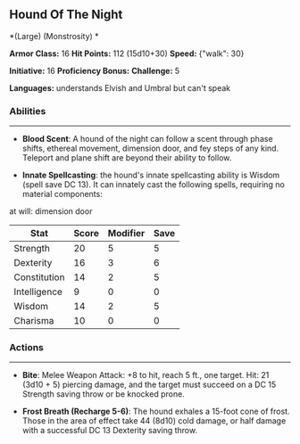 ## Hound Of The Night
*(Large) (Monstrosity) *

**Armor Class:** 16
**Hit Points:** 112 (15d10+30)
**Speed:** {"walk": 30}

**Initiative:** 16
**Proficiency Bonus:**
**Challenge:** 5

**Languages:** understands Elvish and Umbral but can't speak

### Abilities
 --- 
- **Blood Scent**: A hound of the night can follow a scent through phase shifts, ethereal movement, dimension door, and fey steps of any kind. Teleport and plane shift are beyond their ability to follow.

- **Innate Spellcasting**: the hound's innate spellcasting ability is Wisdom (spell save DC 13). It can innately cast the following spells, requiring no material components:

at will: dimension door



| Stat | Score | Modifier | Save |
| ---- | ---- | ---- | ---- |
| Strength | 20 | 5 | 5 |
| Dexterity | 16 | 3 | 6 |
| Constitution | 14 | 2 | 5 |
| Intelligence | 9 | 0 | 0 |
| Wisdom | 14 | 2 | 5 |
| Charisma | 10 | 0 | 0 |

### Actions
 --- 
- **Bite**: Melee Weapon Attack: +8 to hit, reach 5 ft., one target. Hit: 21 (3d10 + 5) piercing damage, and the target must succeed on a DC 15 Strength saving throw or be knocked prone.

- **Frost Breath (Recharge 5-6)**: The hound exhales a 15-foot cone of frost. Those in the area of effect take 44 (8d10) cold damage, or half damage with a successful DC 13 Dexterity saving throw.

